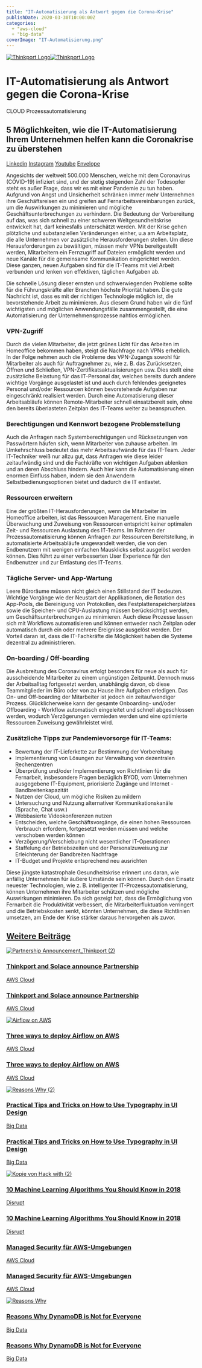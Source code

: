 ```yaml
---
title: "IT-Automatisierung als Antwort gegen die Corona-Krise"
publishDate: 2020-03-30T10:00:00Z
categories: 
  + "aws-cloud"
  + "big-data"
coverImage: "IT-Automatisierung.png"
---
```


 [![Thinkport Logo](images/Logo_horizontral_new-ovavzp5ztqmosy1yz1jrwr9fv5swhtoc0bky3tkc3g.png "Logo Bright Colours")](https://thinkport.digital)[![Thinkport Logo](images/Logo_horizontral_new-ovavzp5ztqmosy1yz1jrwr9fv5swhtoc0bky3tkc3g.png "Logo Bright Colours")](https://thinkport.digital)

# IT-Automatisierung als Antwort gegen die Corona-Krise

CLOUD Prozessautomatisierung

## 5 Möglichkeiten, wie die IT-Automatisierung Ihrem Unternehmen helfen kann die Coronakrise zu überstehen

[Linkedin](https://www.linkedin.com/company/11759873) [Instagram](https://www.instagram.com/thinkport/) [Youtube](https://www.youtube.com/channel/UCnke3WYRT6bxuMK2t4jw2qQ) [Envelope](mailto:tdrechsel@thinkport.digital)[](#linksection)

Angesichts der weltweit 500.000 Menschen, welche mit dem Coronavirus (COVID-19) infiziert sind, und der stetig steigenden Zahl der Todesopfer steht es außer Frage, dass wir es mit einer Pandemie zu tun haben. Aufgrund von Angst und Unsicherheit schränken immer mehr Unternehmen ihre Geschäftsreisen ein und greifen auf Fernarbeitsvereinbarungen zurück, um die Auswirkungen zu minimieren und mögliche Geschäftsunterbrechungen zu verhindern. Die Bedeutung der Vorbereitung auf das, was sich schnell zu einer schweren Weltgesundheitskrise entwickelt hat, darf keinesfalls unterschätzt werden. Mit der Krise gehen plötzliche und substanziellen Veränderungen einher, u.a am Arbeitsplatz, die alle Unternehmen vor zusätzliche Herausforderungen stellen. Um diese Herausforderungen zu bewältigen, müssen mehr VPNs bereitgestellt werden, Mitarbeitern ein Fernzugriff auf Dateien ermöglicht werden und neue Kanäle für die gemeinsame Kommunikation eingerichtet werden. Diese ganzen, neuen Aufgaben sind für die IT-Teams mit viel Arbeit verbunden und lenken von effektiven, täglichen Aufgaben ab.

Die schnelle Lösung dieser ernsten und schwerwiegenden Probleme sollte für die Führungskräfte aller Branchen höchste Priorität haben. Die gute Nachricht ist, dass es mit der richtigen Technologie möglich ist, die bevorstehende Arbeit zu minimieren. Aus diesem Grund haben wir die fünf wichtigsten und möglichen Anwendungsfälle zusammengestellt, die eine Automatisierung der Unternehmensprozesse nahtlos ermöglichen.

### VPN-Zugriff

Durch die vielen Mitarbeiter, die jetzt grünes Licht für das Arbeiten im Homeoffice bekommen haben, steigt die Nachfrage nach VPNs erheblich. In der Folge nehmen auch die Probleme des VPN-Zugangs sowohl für Mitarbeiter als auch für Auftragnehmer zu, wie z. B. das Zurücksetzen, Öffnen und Schließen, VPN-Zertifikatsaktualisierungen usw. Dies stellt eine zusätzliche Belastung für das IT-Personal dar, welches bereits durch andere wichtige Vorgänge ausgelastet ist und auch durch fehlendes geeignetes Personal und/oder Ressourcen können bevorstehende Aufgaben nur eingeschränkt realisiert werden. Durch eine Automatisierung dieser Arbeitsabläufe können Remote-Mitarbeiter schnell einsatzbereit sein, ohne den bereits überlasteten Zeitplan des IT-Teams weiter zu beanspruchen.

### Berechtigungen und Kennwort bezogene Problemstellung

Auch die Anfragen nach Systemberechtigungen und Rücksetzungen von Passwörtern häufen sich, wenn Mitarbeiter von zuhause arbeiten. Im Umkehrschluss bedeutet das mehr Arbeitsaufwände für das IT-Team. Jeder IT-Techniker weiß nur allzu gut, dass Anfragen wie diese leider zeitaufwändig sind und die Fachkräfte von wichtigen Aufgaben ablenken und an deren Abschluss hindern. Auch hier kann die Automatisierung einen enormen Einfluss haben, indem sie den Anwendern Selbstbedienungsoptionen bietet und dadurch die IT entlastet.

### Ressourcen erweitern

Eine der größten IT-Herausforderungen, wenn die Mitarbeiter im Homeoffice arbeiten, ist das Ressourcen Management. Eine manuelle Überwachung und Zuweisung von Ressourcen entspricht keiner optimalen Zeit- und Ressourcen Auslastung des IT-Teams. Im Rahmen der Prozessautomatisierung können Anfragen zur Ressourcen Bereitstellung, in automatisierte Arbeitsabläufe umgewandelt werden, die von den Endbenutzern mit wenigen einfachen Mausklicks selbst ausgelöst werden können. Dies führt zu einer verbesserten User Experience für den Endbenutzer und zur Entlastung des IT-Teams.

### Tägliche Server- und App-Wartung

Leere Büroräume müssen nicht gleich einen Stillstand der IT bedeuten.  Wichtige Vorgänge wie der Neustart der Applikationen, die Rotation des App-Pools, die Bereinigung von Protokollen, des Festplattenspeicherplatzes sowie die Speicher- und CPU-Auslastung müssen berücksichtigt werden, um Geschäftsunterbrechungen zu minimieren. Auch diese Prozesse lassen sich mit Workflows automatisieren und können entweder nach Zeitplan oder automatisch durch ein oder mehrere Ereignisse ausgelöst werden. Der Vorteil daran ist, dass die IT-Fachkräfte die Möglichkeit haben die Systeme dezentral zu administrieren.

### On-boarding / Off-boarding

Die Ausbreitung des Coronavirus erfolgt besonders für neue als auch für ausscheidende Mitarbeiter zu einem ungünstigen Zeitpunkt. Dennoch muss der Arbeitsalltag fortgesetzt werden, unabhängig davon, ob diese Teammitglieder im Büro oder von zu Hause ihre Aufgaben erledigen. Das On- und Off-boarding der Mitarbeiter ist jedoch ein zeitaufwendiger Prozess. Glücklicherweise kann der gesamte Onboarding- und/oder Offboarding - Workflow automatisch eingeleitet und schnell abgeschlossen werden, wodurch Verzögerungen vermieden werden und eine optimierte Ressourcen Zuweisung gewährleistet wird.

### Zusätzliche Tipps zur Pandemievorsorge für IT-Teams:

* Bewertung der IT-Lieferkette zur Bestimmung der Vorbereitung
* Implementierung von Lösungen zur Verwaltung von dezentralen Rechenzentren
* Überprüfung und/oder Implementierung von Richtlinien für die Fernarbeit, insbesondere Fragen bezüglich BYOD, vom Unternehmen ausgegebene IT-Equipment, priorisierte Zugänge und Internet - Bandbreitenkapazität
* Nutzen der Cloud, um mögliche Risiken zu mildern
* Untersuchung und Nutzung alternativer Kommunikationskanäle (Sprache, Chat usw.)
* Webbasierte Videokonferenzen nutzen
* Entscheiden, welche Geschäftsvorgänge, die einen hohen Ressourcen Verbrauch erfordern, fortgesetzt werden müssen und welche verschoben werden können
* Verzögerung/Verschiebung nicht wesentlicher IT-Operationen
* Staffelung der Betriebszeiten und der Personalzuweisung zur Erleichterung der Bandbreiten Nachfrage
* IT-Budget und Projekte entsprechend neu ausrichten

Diese jüngste katastrophale Gesundheitskrise erinnert uns daran, wie anfällig Unternehmen für äußere Umstände sein können. Durch den Einsatz neuester Technologien, wie z. B. intelligenter IT-Prozessautomatisierung, können Unternehmen ihre Mitarbeiter schützen und mögliche Auswirkungen minimieren. Da sich gezeigt hat, dass die Ermöglichung von Fernarbeit die Produktivität verbessert, die Mitarbeiterfluktuation verringert und die Betriebskosten senkt, könnten Unternehmen, die diese Richtlinien umsetzen, am Ende der Krise stärker daraus hervorgehen als zuvor.

## [Weitere Beiträge](https://thinkport.digital/blog)

[![Partnership Announcement_Thinkport (2)](images/Partnership-Announcement_Thinkport-2-1024x696.png "Partnership Announcement_Thinkport (2)")](https://thinkport.digital/thinkport-solace-partnership/)

### [Thinkport and Solace announce Partnership](https://thinkport.digital/thinkport-solace-partnership/ "Thinkport and Solace announce Partnership")

[AWS Cloud](https://thinkport.digital/category/aws-cloud/)

### [Thinkport and Solace announce Partnership](https://thinkport.digital/thinkport-solace-partnership/ "Thinkport and Solace announce Partnership")

[AWS Cloud](https://thinkport.digital/category/aws-cloud/)

[![Airflow on AWS](images/Kafka-1-1024x696.png "picture blog post Airflow")](https://thinkport.digital/how-to-deploy-airflow-on-aws/)

### [Three ways to deploy Airflow on AWS](https://thinkport.digital/how-to-deploy-airflow-on-aws/ "Three ways to deploy Airflow on AWS")

[AWS Cloud](https://thinkport.digital/category/aws-cloud/)

### [Three ways to deploy Airflow on AWS](https://thinkport.digital/how-to-deploy-airflow-on-aws/ "Three ways to deploy Airflow on AWS")

[AWS Cloud](https://thinkport.digital/category/aws-cloud/)

[![Reasons Why (2)](images/Reasons-Why-2.png "Reasons Why (2)")](https://thinkport.digital/practical-tips-and-tricks-on-how-to-use-typography-in-ui-design/)

### [Practical Tips and Tricks on How to Use Typography in UI Design](https://thinkport.digital/practical-tips-and-tricks-on-how-to-use-typography-in-ui-design/ "Practical Tips and Tricks on How to Use Typography in UI Design")

[Big Data](https://thinkport.digital/category/big-data/)

### [Practical Tips and Tricks on How to Use Typography in UI Design](https://thinkport.digital/practical-tips-and-tricks-on-how-to-use-typography-in-ui-design/ "Practical Tips and Tricks on How to Use Typography in UI Design")

[Big Data](https://thinkport.digital/category/big-data/)

[![Kopie von Hack with (2)](images/Kopie-von-Hack-with-2.png "Kopie von Hack with (2)")](https://thinkport.digital/10-machine-learning-algorithms-you-should-know-in-2018/)

### [10 Machine Learning Algorithms You Should Know in 2018](https://thinkport.digital/10-machine-learning-algorithms-you-should-know-in-2018/ "10 Machine Learning Algorithms You Should Know in 2018")

[Disrupt](https://thinkport.digital/category/disrupt/)

### [10 Machine Learning Algorithms You Should Know in 2018](https://thinkport.digital/10-machine-learning-algorithms-you-should-know-in-2018/ "10 Machine Learning Algorithms You Should Know in 2018")

[Disrupt](https://thinkport.digital/category/disrupt/)

### [Managed Security für AWS-Umgebungen](https://thinkport.digital/neue-aws-funktionen-fur-speicher-und-dateisysteme-2/ "Managed Security für AWS-Umgebungen")

[AWS Cloud](https://thinkport.digital/category/aws-cloud/)

### [Managed Security für AWS-Umgebungen](https://thinkport.digital/neue-aws-funktionen-fur-speicher-und-dateisysteme-2/ "Managed Security für AWS-Umgebungen")

[AWS Cloud](https://thinkport.digital/category/aws-cloud/)

[![Reasons Why](images/Reasons-Why.png "Reasons Why")](https://thinkport.digital/reasons-why-dynamodb-is-not-for-everyone/)

### [Reasons Why DynamoDB is Not for Everyone](https://thinkport.digital/reasons-why-dynamodb-is-not-for-everyone/ "Reasons Why DynamoDB is Not for Everyone")

[Big Data](https://thinkport.digital/category/big-data/)

### [Reasons Why DynamoDB is Not for Everyone](https://thinkport.digital/reasons-why-dynamodb-is-not-for-everyone/ "Reasons Why DynamoDB is Not for Everyone")

[Big Data](https://thinkport.digital/category/big-data/)
